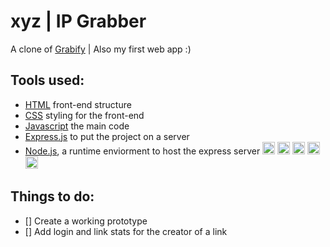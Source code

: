 # xyz | IP Grabber
A clone of [Grabify](https://grabify.link/) | Also my first web app :)

## Tools used:

- [HTML](https://www.w3.org/html/) front-end structure
- [CSS](https://www.w3.org/Style/CSS/Overview.en.html) styling for the front-end
- [Javascript](https://www.javascript.com/) the main code
- [Express.js](https://expressjs.com/) to put the project on a server
- [Node.js](https://nodejs.org/en/), a runtime enviorment to host the express server
<code><img height="20" src="https://shaktigurung.github.io/Portfolio-SG/img/skill/express.png"></code>
<code><img height="20" src="https://github.com/abranhe/programming-languages-logos/blob/master/src/javascript/javascript_64x64.png"></code>
<code><img height="20" src="https://github.com/gilbarbara/logos/blob/master/logos/nodejs-icon.svg"></code>
<code><img height="20" src="https://github.com/abranhe/programming-languages-logos/blob/master/src/html/html_64x64.png"></code>
<code><img height="20" src="https://github.com/abranhe/programming-languages-logos/blob/master/src/css/css_64x64.png"></code>
## Things to do:

- [] Create a working prototype
- [] Add login and link stats for the creator of a link
